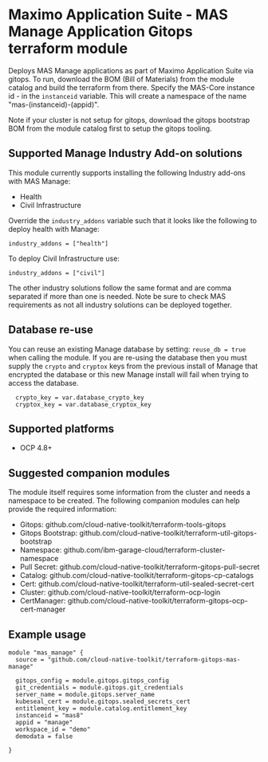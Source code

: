 #  Maximo Application Suite - MAS Manage Application Gitops terraform module


Deploys MAS Manage applications as part of Maximo Application Suite via gitops.  To run, download the BOM (Bill of Materials) from the module catalog and build the terraform from there.  Specify the MAS-Core instance id - in the `instanceid` variable.  This will create a namespace of the name "mas-(instanceid)-(appid)".

Note if your cluster is not setup for gitops, download the gitops bootstrap BOM from the module catalog first to setup the gitops tooling.

## Supported Manage Industry Add-on solutions
This module currently supports installing the following Industry add-ons with MAS Manage:
- Health
- Civil Infrastructure

Override the `industry_addons` variable such that it looks like the following to deploy health with Manage: 

`industry_addons = ["health"]`

To deploy Civil Infrastructure use:

`industry_addons = ["civil"]`

The other industry solutions follow the same format and are comma separated if more than one is needed.  Note be sure to check MAS requirements as not all industry solutions can be deployed together.

## Database re-use
You can reuse an existing Manage database by setting:   `reuse_db = true`  when calling the module.  If you are re-using the database then you must supply the `crypto` and `cryptox` keys from the previous install of Manage that encrypted the database or this new Manage install will fail when trying to access the database.

```
  crypto_key = var.database_crypto_key
  cryptox_key = var.database_cryptox_key
```

## Supported platforms

- OCP 4.8+

## Suggested companion modules

The module itself requires some information from the cluster and needs a
namespace to be created. The following companion
modules can help provide the required information:

- Gitops:  github.com/cloud-native-toolkit/terraform-tools-gitops
- Gitops Bootstrap: github.com/cloud-native-toolkit/terraform-util-gitops-bootstrap
- Namespace:  github.com/ibm-garage-cloud/terraform-cluster-namespace
- Pull Secret:  github.com/cloud-native-toolkit/terraform-gitops-pull-secret
- Catalog: github.com/cloud-native-toolkit/terraform-gitops-cp-catalogs 
- Cert:  github.com/cloud-native-toolkit/terraform-util-sealed-secret-cert
- Cluster: github.com/cloud-native-toolkit/terraform-ocp-login
- CertManager: github.com/cloud-native-toolkit/terraform-gitops-ocp-cert-manager

## Example usage

```hcl-terraform
module "mas_manage" {
  source = "github.com/cloud-native-toolkit/terraform-gitops-mas-manage"

  gitops_config = module.gitops.gitops_config
  git_credentials = module.gitops.git_credentials
  server_name = module.gitops.server_name
  kubeseal_cert = module.gitops.sealed_secrets_cert
  entitlement_key = module.catalog.entitlement_key
  instanceid = "mas8"
  appid = "manage"
  workspace_id = "demo"
  demodata = false

}
```
